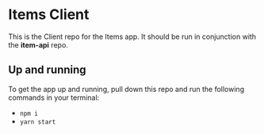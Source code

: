 # Items Client

This is the Client repo for the Items app. It should be run in conjunction with the **item-api** repo.

## Up and running

To get the app up and running, pull down this repo and run the following commands in your terminal:

- `npm i`
- `yarn start`
